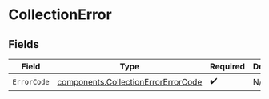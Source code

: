 # CollectionError


## Fields

| Field                                                                                      | Type                                                                                       | Required                                                                                   | Description                                                                                |
| ------------------------------------------------------------------------------------------ | ------------------------------------------------------------------------------------------ | ------------------------------------------------------------------------------------------ | ------------------------------------------------------------------------------------------ |
| `ErrorCode`                                                                                | [components.CollectionErrorErrorCode](../../models/components/collectionerrorerrorcode.md) | :heavy_check_mark:                                                                         | N/A                                                                                        |